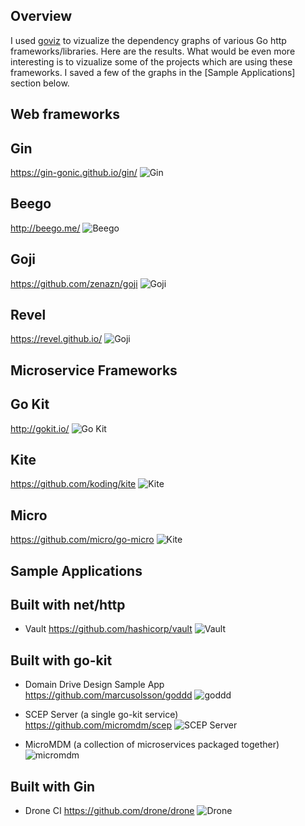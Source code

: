 Overview
---
I used [goviz](https://github.com/hirokidaichi/goviz) to vizualize the dependency graphs of various Go http frameworks/libraries.
Here are the results.
What would be even more interesting is to vizualize some of the projects which are using these frameworks. 
I saved a few of the graphs in the [Sample Applications] section below.


Web frameworks
---

## Gin

https://gin-gonic.github.io/gin/
![Gin](png/gin.png)

## Beego

http://beego.me/
![Beego](png/beego.png)

## Goji

https://github.com/zenazn/goji
![Goji](png/goji.png)

## Revel

https://revel.github.io/
![Goji](png/revel.png)

Microservice Frameworks
---

## Go Kit

http://gokit.io/
![Go Kit](png/gokit-http.png)

## Kite

https://github.com/koding/kite
![Kite](png/kite.png)

## Micro

https://github.com/micro/go-micro
![Kite](png/micro.png)

Sample Applications
---

## Built with net/http

- Vault https://github.com/hashicorp/vault
![Vault](png/vault.png)

## Built with go-kit


- Domain Drive Design Sample App https://github.com/marcusolsson/goddd
![goddd](png/goddd.png)

- SCEP Server (a single go-kit service) https://github.com/micromdm/scep
![SCEP Server](png/scepserver.png)

- MicroMDM (a collection of microservices packaged together)
![micromdm](png/micromdm.png)

## Built with Gin

- Drone CI https://github.com/drone/drone
![Drone](png/drone.png)



